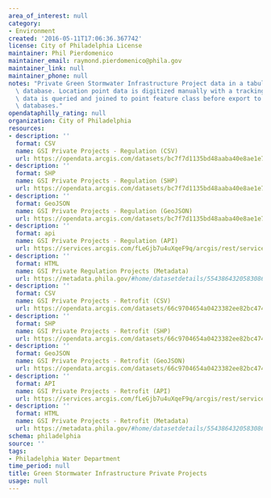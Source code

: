 ```yaml
---
area_of_interest: null
category:
- Environment
created: '2016-05-11T17:06:36.367742'
license: City of Philadelphia License
maintainer: Phil Pierdomenico
maintainer_email: raymond.pierdomenico@phila.gov
maintainer_link: null
maintainer_phone: null
notes: "Private Green Stormwater Infrastructure Project data in a tabular relational\
  \ database. Location point data is digitized manually with a tracking number. Tabular\
  \ data is queried and joined to point feature class before export to GEODB2 SDE\
  \ databases."
opendataphilly_rating: null
organization: City of Philadelphia
resources:
- description: ''
  format: CSV
  name: GSI Private Projects - Regulation (CSV)
  url: https://opendata.arcgis.com/datasets/bc7f7d1135bd48aaba40e8ae1e7ae350_0.csv
- description: ''
  format: SHP
  name: GSI Private Projects - Regulation (SHP)
  url: https://opendata.arcgis.com/datasets/bc7f7d1135bd48aaba40e8ae1e7ae350_0.zip
- description: ''
  format: GeoJSON
  name: GSI Private Projects - Regulation (GeoJSON)
  url: https://opendata.arcgis.com/datasets/bc7f7d1135bd48aaba40e8ae1e7ae350_0.geojson
- description: ''
  format: api
  name: GSI Private Projects - Regulation (API)
  url: https://services.arcgis.com/fLeGjb7u4uXqeF9q/arcgis/rest/services/GSI_Private_Projects_Regs/FeatureServer/0/query?outFields=*&where=1%3D1
- description: ''
  format: HTML
  name: GSI Private Regulation Projects (Metadata)
  url: https://metadata.phila.gov/#home/datasetdetails/5543864320583086178c4e6f/representationdetails/56eacd1e6025b39f1faada86/
- description: ''
  format: CSV
  name: GSI Private Projects - Retrofit (CSV)
  url: https://opendata.arcgis.com/datasets/66c9704654a0423382ee82bc4741d3ca_0.csv
- description: ''
  format: SHP
  name: GSI Private Projects - Retrofit (SHP)
  url: https://opendata.arcgis.com/datasets/66c9704654a0423382ee82bc4741d3ca_0.zip
- description: ''
  format: GeoJSON
  name: GSI Private Projects - Retrofit (GeoJSON)
  url: https://opendata.arcgis.com/datasets/66c9704654a0423382ee82bc4741d3ca_0.geojson
- description: ''
  format: API
  name: GSI Private Projects - Retrofit (API)
  url: https://services.arcgis.com/fLeGjb7u4uXqeF9q/arcgis/rest/services/GSI_Private_Projects_Retrofit/FeatureServer/0/query?outFields=*&where=1%3D1
- description: ''
  format: HTML
  name: GSI Private Projects - Retrofit (Metadata)
  url: https://metadata.phila.gov/#home/datasetdetails/5543864320583086178c4e6f/representationdetails/56eac614811ca6960530c8bc/
schema: philadelphia
source: ''
tags:
- Philadelphia Water Department
time_period: null
title: Green Stormwater Infrastructure Private Projects
usage: null
---
```

